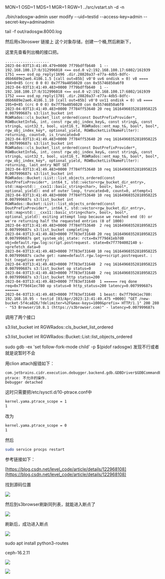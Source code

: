 MON=1 OSD=1 MDS=1 MGR=1 RGW=1 ../src/vstart.sh -d -n

./bin/radosgw-admin user modify --uid=testid --access-key=admin --secret-key=adminadmin

tail -f out/radosgw.8000.log

然后用s3broswer 链接上 这个对象存储，创建一个桶,然后刷新下，

这里先查看列出桶的接口把。

```
....................
2023-04-03T13:41:49.479+0000 7f79bdffb640  1 -- 192.168.100.17:0/312996018 <== osd.0 v2:192.168.100.17:6802/161939 1751 ==== osd_op_reply(1696 .dir.28820a37-e77a-4db5-8dfc-d6b6689e2ae6.4186.1.5 [call out=85b] v0'0 uv6 ondisk = 0) v8 ==== 194+0+85 (crc 0 0 0) 0x7f79a4056020 con 0x55746850a6f0
2023-04-03T13:41:49.483+0000 7f79bdffb640  1 -- 192.168.100.17:0/312996018 <== osd.0 v2:192.168.100.17:6802/161939 1752 ==== osd_op_reply(1701 .dir.28820a37-e77a-4db5-8dfc-d6b6689e2ae6.4186.1.10 [call out=85b] v0'0 uv11 ondisk = 0) v8 ==== 195+0+85 (crc 0 0 0) 0x7f79a4056020 con 0x55746850a6f0
2023-04-03T13:41:49.483+0000 7f784ff53640 20 req 16164960352818958225 0.007999687s s3:list_bucket int RGWRados::cls_bucket_list_ordered(const DoutPrefixProvider*, RGWBucketInfo&, int, const rgw_obj_index_key&, const string&, const string&, uint32_t, bool, uint16_t, RGWRados::ent_map_t&, bool*, bool*, rgw_obj_index_key*, optional_yield, RGWBucketListNameFilter): returning, count=0, is_truncated=0
2023-04-03T13:41:49.483+0000 7f784ff53640 20 req 16164960352818958225 0.007999687s s3:list_bucket int RGWRados::cls_bucket_list_ordered(const DoutPrefixProvider*, RGWBucketInfo&, int, const rgw_obj_index_key&, const string&, const string&, uint32_t, bool, uint16_t, RGWRados::ent_map_t&, bool*, bool*, rgw_obj_index_key*, optional_yield, RGWBucketListNameFilter): returning, last_entry NOT SET
2023-04-03T13:41:49.483+0000 7f784ff53640 10 req 16164960352818958225 0.007999687s s3:list_bucket int RGWRados::Bucket::List::list_objects_ordered(const DoutPrefixProvider*, int64_t, std::vector<rgw_bucket_dir_entry>, std::map<std::__cxx11::basic_string<char>, bool>, bool*, optional_yield): end of outer loop, truncated=0, count=0, attempt=1
2023-04-03T13:41:49.483+0000 7f784ff53640 10 req 16164960352818958225 0.007999687s s3:list_bucket int RGWRados::Bucket::List::list_objects_ordered(const DoutPrefixProvider*, int64_t, std::vector<rgw_bucket_dir_entry>, std::map<std::__cxx11::basic_string<char>, bool>, bool*, optional_yield): exiting attempt loop because we reached end (0) or we're returning half the requested entries (0 of 1000)
2023-04-03T13:41:49.483+0000 7f784ff53640  2 req 16164960352818958225 0.007999687s s3:list_bucket completing
2023-04-03T13:41:49.483+0000 7f783ef31640 20 req 16164960352818958225 0.007999687s get_system_obj_state: rctx=0x7f79d41eb7d0 obj=default.rgw.log:script.postrequest. state=0x7f7704002140 s->prefetch_data=0
2023-04-03T13:41:49.483+0000 7f783ef31640 10 req 16164960352818958225 0.007999687s cache get: name=default.rgw.log++script.postrequest. : hit (negative entry)
2023-04-03T13:41:49.483+0000 7f783ef31640  2 req 16164960352818958225 0.007999687s s3:list_bucket op status=0
2023-04-03T13:41:49.483+0000 7f783ef31640  2 req 16164960352818958225 0.007999687s s3:list_bucket http status=200
2023-04-03T13:41:49.483+0000 7f783ef31640  1 ====== req done req=0x7f79d41ec780 op status=0 http_status=200 latency=0.007999687s ======
2023-04-03T13:41:49.483+0000 7f783ef31640  1 beast: 0x7f79d41ec780: 192.168.10.95 - testid [03/Apr/2023:13:41:49.475 +0000] "GET /new-bucket-5f4ca826/?delimiter=%2F&max-keys=1000&prefix= HTTP/1.1" 200 280 - "S3 Browser/10.8.1 (https://s3browser.com)" - latency=0.007999687s
```

调用了两个接口

s3:list_bucket int RGWRados::cls_bucket_list_ordered

s3:list_bucket int RGWRados::Bucket::List::list_objects_ordered

sudo gdb -ex 'set follow-fork-mode child' -p $(pidof radosgw)  发现不行或者就是说暂时不会

用clion attach报错如下：

```
com.jetbrains.cidr.execution.debugger.backend.gdb.GDBDriver$GDBCommandException: ptrace: 不允许的操作.
Debugger detached
```

这时只需要把/etc/sysctl.d/10-ptrace.conf中

```bash
kernel.yama.ptrace_scope = 1
1
```

改为

```bash
kernel.yama.ptrace_scope = 0
1
```

然后

```bash
sudo service procps restart
```

参考链接如下：

[https://blog.csdn.net/level_code/article/details/122968108](https://blog.csdn.net/level_code/article/details/122968108)

找到源码位置

![](D:/download/youdaonote-pull-master/data/Technology/存储/Ceph/自己学ceph/images/WEBRESOURCEe1b54175b770b0e10869b084527187c2截图.png)

然后到s3browser刷新同列表，就能进入断点了

![](https://gitee.com/hxc8/images6/raw/master/img/202407182358140.jpg)

刷新后，成功进入断点

![](https://gitee.com/hxc8/images6/raw/master/img/202407182358960.jpg)

sudo apt install python3-routes

ceph-16.2.11      

![](D:/download/youdaonote-pull-master/data/Technology/存储/Ceph/自己学ceph/images/WEBRESOURCE700f5863ebab5b2b6593f2c33e96630c截图.png)

![](https://gitee.com/hxc8/images6/raw/master/img/202407182359820.jpg)